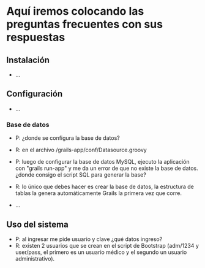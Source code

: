 # Aquí iremos colocando las preguntas frecuentes con sus respuestas #



## Instalación ##

  * ...

## Configuración ##

  * ...

### Base de datos ###

  * P: ¿donde se configura la base de datos?
  * R: en el archivo /grails-app/conf/Datasource.groovy

  * P: luego de configurar la base de datos MySQL, ejecuto la aplicación con "grails run-app" y me da un error de que no existe la base de datos. ¿donde consigo el script SQL para generar la base?
  * R: lo único que debes hacer es crear la base de datos, la estructura de tablas la genera automáticamente Grails la primera vez que corre.

  * ...

## Uso del sistema ##

  * P: al ingresar me pide usuario y clave ¿qué datos ingreso?
  * R: existen 2 usuarios que se crean en el script de Bootstrap (adm/1234 y user/pass, el primero es un usuario médico y el segundo un usuario administrativo).
